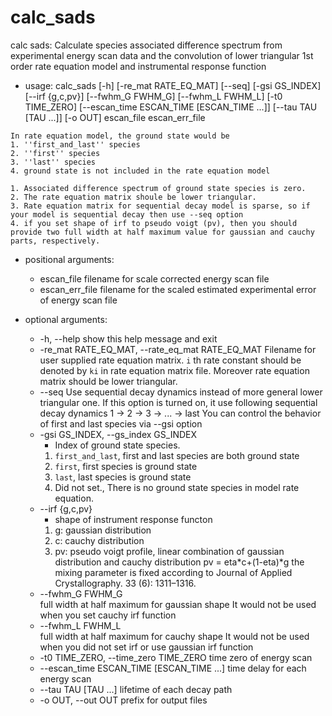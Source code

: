 # calc_sads

calc sads: Calculate species associated difference spectrum from experimental energy scan data and
the convolution of lower triangular 1st order rate equation model and instrumental response function

* usage: calc_sads
                    [-h] [-re_mat RATE_EQ_MAT] [--seq] [-gsi GS_INDEX] [--irf {g,c,pv}] [--fwhm_G FWHM_G] [--fwhm_L FWHM_L] [-t0 TIME_ZERO] [--escan_time ESCAN_TIME [ESCAN_TIME ...]]
                    [--tau TAU [TAU ...]] [-o OUT]
                    escan_file escan_err_file


```{Note}
In rate equation model, the ground state would be
1. ''first_and_last'' species
2. ''first'' species
3. ''last'' species
4. ground state is not included in the rate equation model
```

```{Note}
1. Associated difference spectrum of ground state species is zero.
2. The rate equation matrix shoule be lower triangular.
3. Rate equation matrix for sequential decay model is sparse, so if your model is sequential decay then use --seq option
4. if you set shape of irf to pseudo voigt (pv), then you should provide two full width at half maximum value for gaussian and cauchy parts, respectively.
```

* positional arguments:
  * escan_file            filename for scale corrected energy scan file
  * escan_err_file        filename for the scaled estimated experimental error of energy scan file

* optional arguments:
  * -h, --help            show this help message and exit
  * -re_mat RATE_EQ_MAT, --rate_eq_mat RATE_EQ_MAT
                        Filename for user supplied rate equation matrix. 
                        ``i`` th rate constant should be denoted by ``ki`` in rate equation matrix file.
                        Moreover rate equation matrix should be lower triangular.
  * --seq
                        Use sequential decay dynamics instead of more general lower triangular one.
                        If this option is turned on, it use following sequential decay dynamics
                        1 -> 2 -> 3 -> ... -> last
                        You can control the behavior of first and last species via --gsi option
  * -gsi GS_INDEX, --gs_index GS_INDEX
    * Index of ground state species.
    1. ``first_and_last``, first and last species are both ground state
    2. ``first``, first species is ground state
    3. ``last``,  last species is ground state
    4. Did not set., There is no ground state species in model rate equation.
  * --irf {g,c,pv}        
    * shape of instrument response functon
    1. g: gaussian distribution
    2. c: cauchy distribution
    3. pv: pseudo voigt profile, linear combination of gaussian distribution and cauchy distribution pv = eta*c+(1-eta)*g 
       the mixing parameter is fixed according to Journal of Applied Crystallography. 33 (6): 1311–1316. 
  * --fwhm_G FWHM_G       
                        full width at half maximum for gaussian shape
                        It would not be used when you set cauchy irf function
  * --fwhm_L FWHM_L       
                        full width at half maximum for cauchy shape
                        It would not be used when you did not set irf or use gaussian irf function
  * -t0 TIME_ZERO, --time_zero TIME_ZERO
                        time zero of energy scan
  * --escan_time ESCAN_TIME [ESCAN_TIME ...]
                        time delay for each energy scan
  * --tau TAU [TAU ...]   lifetime of each decay path
  * -o OUT, --out OUT     prefix for output files
